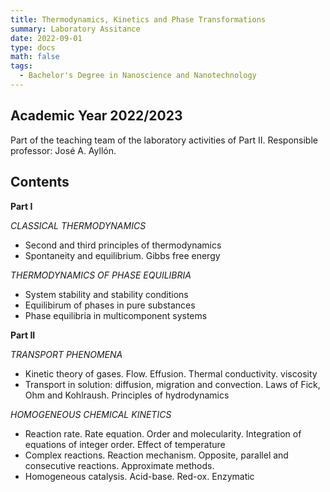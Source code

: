 ```yaml
---
title: Thermodynamics, Kinetics and Phase Transformations
summary: Laboratory Assitance
date: 2022-09-01
type: docs
math: false
tags:
  - Bachelor's Degree in Nanoscience and Nanotechnology
---
```

## Academic Year 2022/2023
Part of the teaching team of the laboratory activities of Part II. Responsible professor: José A. Ayllón. 

## Contents 

**Part I**

*CLASSICAL THERMODYNAMICS*
- Second and third principles of thermodynamics
- Spontaneity and equilibrium. Gibbs free energy
  
*THERMODYNAMICS OF PHASE EQUILIBRIA*
- System stability and stability conditions
- Equilibirum of phases in pure substances
- Phase equilibria in multicomponent systems

**Part II**

*TRANSPORT PHENOMENA*
- Kinetic theory of gases. Flow. Effusion. Thermal conductivity. viscosity
- Transport in solution: diffusion, migration and convection. Laws of Fick, Ohm and Kohlraush. Principles of hydrodynamics

*HOMOGENEOUS CHEMICAL KINETICS*
- Reaction rate. Rate equation. Order and molecularity. Integration of equations of integer order. Effect of temperature
- Complex reactions. Reaction mechanism. Opposite, parallel and consecutive reactions. Approximate methods.
- Homogeneous catalysis. Acid-base. Red-ox. Enzymatic
